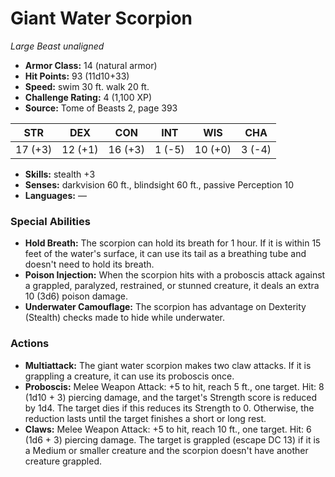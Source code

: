 # Giant Water Scorpion

*Large* *Beast* *unaligned*

- **Armor Class:** 14 (natural armor)
- **Hit Points:** 93 (11d10+33)
- **Speed:** swim 30 ft. walk 20 ft.
- **Challenge Rating:** 4 (1,100 XP)
- **Source:** Tome of Beasts 2, page 393

| STR | DEX | CON | INT | WIS | CHA |
| --- | --- | --- | --- | --- | --- |
| 17 (+3) | 12 (+1) | 16 (+3) | 1 (-5) | 10 (+0) | 3 (-4) |

- **Skills:** stealth +3
- **Senses:** darkvision 60 ft., blindsight 60 ft., passive Perception 10
- **Languages:** —

### Special Abilities

- **Hold Breath:** The scorpion can hold its breath for 1 hour. If it is within 15 feet of the water's surface, it can use its tail as a breathing tube and doesn't need to hold its breath.
- **Poison Injection:** When the scorpion hits with a proboscis attack against a grappled, paralyzed, restrained, or stunned creature, it deals an extra 10 (3d6) poison damage.
- **Underwater Camouflage:** The scorpion has advantage on Dexterity (Stealth) checks made to hide while underwater.

### Actions

- **Multiattack:** The giant water scorpion makes two claw attacks. If it is grappling a creature, it can use its proboscis once.
- **Proboscis:** Melee Weapon Attack: +5 to hit, reach 5 ft., one target. Hit: 8 (1d10 + 3) piercing damage, and the target's Strength score is reduced by 1d4. The target dies if this reduces its Strength to 0. Otherwise, the reduction lasts until the target finishes a short or long rest.
- **Claws:** Melee Weapon Attack: +5 to hit, reach 10 ft., one target. Hit: 6 (1d6 + 3) piercing damage. The target is grappled (escape DC 13) if it is a Medium or smaller creature and the scorpion doesn't have another creature grappled.


